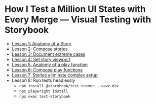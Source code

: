 # How I Test a Million UI States with Every Merge — Visual Testing with Storybook

- [Lesson 1: Anatomy of a Story](./src/stories/Button.stories.js#L5)
- [Lesson 2: Compose stories](./src/stories/Button.stories.js#L60)
- [Lesson 3: Document extreme cases](./src/stories/Header.stories.js#L29)
- [Lesson 4: Set story viewport](./src/stories/Header.stories.js#L54)
- [Lesson 5: Anatomy of a play function](./src/stories/Page.stories.js#L16)
- [Lesson 6: Compose play functions](./src/stories/Page.stories.js#L41)
- [Lesson 7: Stories eliminate complex setup](./src/stories/Page.jsx#L7)
- Lesson 8: Run tests headlessly
  - `npm install @storybook/test-runner --save-dev`
  - `npx playwright install`
  - `npx exec test-storybook`
  
